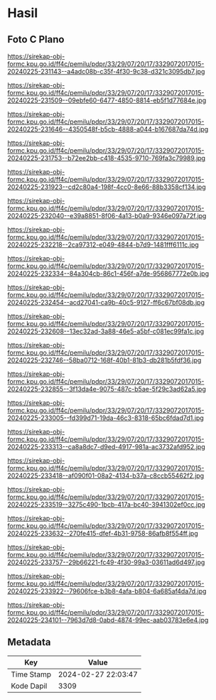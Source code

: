 # Hasil

## Foto C Plano

https://sirekap-obj-formc.kpu.go.id/ff4c/pemilu/pdpr/33/29/07/20/17/3329072017015-20240225-231143--a4adc08b-c35f-4f30-9c38-d321c3095db7.jpg

https://sirekap-obj-formc.kpu.go.id/ff4c/pemilu/pdpr/33/29/07/20/17/3329072017015-20240225-231509--09ebfe60-6477-4850-8814-eb5f1d77684e.jpg

https://sirekap-obj-formc.kpu.go.id/ff4c/pemilu/pdpr/33/29/07/20/17/3329072017015-20240225-231646--4350548f-b5cb-4888-a044-b167687da74d.jpg

https://sirekap-obj-formc.kpu.go.id/ff4c/pemilu/pdpr/33/29/07/20/17/3329072017015-20240225-231753--b72ee2bb-c418-4535-9710-769fa3c79989.jpg

https://sirekap-obj-formc.kpu.go.id/ff4c/pemilu/pdpr/33/29/07/20/17/3329072017015-20240225-231923--cd2c80a4-198f-4cc0-8e66-88b3358cf134.jpg

https://sirekap-obj-formc.kpu.go.id/ff4c/pemilu/pdpr/33/29/07/20/17/3329072017015-20240225-232040--e39a8851-8f06-4a13-b0a9-9346e097a72f.jpg

https://sirekap-obj-formc.kpu.go.id/ff4c/pemilu/pdpr/33/29/07/20/17/3329072017015-20240225-232218--2ca97312-e049-4844-b7d9-1481fff6111c.jpg

https://sirekap-obj-formc.kpu.go.id/ff4c/pemilu/pdpr/33/29/07/20/17/3329072017015-20240225-232334--84a304cb-86c1-456f-a7de-956867772e0b.jpg

https://sirekap-obj-formc.kpu.go.id/ff4c/pemilu/pdpr/33/29/07/20/17/3329072017015-20240225-232454--acd27041-ca9b-40c5-9127-ff6c67bf08db.jpg

https://sirekap-obj-formc.kpu.go.id/ff4c/pemilu/pdpr/33/29/07/20/17/3329072017015-20240225-232608--13ec32ad-3a88-46e5-a5bf-c081ec99fa1c.jpg

https://sirekap-obj-formc.kpu.go.id/ff4c/pemilu/pdpr/33/29/07/20/17/3329072017015-20240225-232746--58ba0712-168f-40b1-81b3-db281b5fdf36.jpg

https://sirekap-obj-formc.kpu.go.id/ff4c/pemilu/pdpr/33/29/07/20/17/3329072017015-20240225-232855--3f13da4e-9075-487c-b5ae-5f29c3ad62a5.jpg

https://sirekap-obj-formc.kpu.go.id/ff4c/pemilu/pdpr/33/29/07/20/17/3329072017015-20240225-233005--fd399d71-19da-46c3-8318-65bc6fdad7d1.jpg

https://sirekap-obj-formc.kpu.go.id/ff4c/pemilu/pdpr/33/29/07/20/17/3329072017015-20240225-233313--ca8a8dc7-d9ed-4917-981a-ac3732afd952.jpg

https://sirekap-obj-formc.kpu.go.id/ff4c/pemilu/pdpr/33/29/07/20/17/3329072017015-20240225-233418--af090f01-08a2-4134-b37a-c8ccb55462f2.jpg

https://sirekap-obj-formc.kpu.go.id/ff4c/pemilu/pdpr/33/29/07/20/17/3329072017015-20240225-233519--3275c490-1bcb-417a-bc40-3941302ef0cc.jpg

https://sirekap-obj-formc.kpu.go.id/ff4c/pemilu/pdpr/33/29/07/20/17/3329072017015-20240225-233632--270fe415-dfef-4b31-9758-86afb8f554ff.jpg

https://sirekap-obj-formc.kpu.go.id/ff4c/pemilu/pdpr/33/29/07/20/17/3329072017015-20240225-233757--29b66221-fc49-4f30-99a3-03611ad6d497.jpg

https://sirekap-obj-formc.kpu.go.id/ff4c/pemilu/pdpr/33/29/07/20/17/3329072017015-20240225-233922--79606fce-b3b8-4afa-b804-6a685af4da7d.jpg

https://sirekap-obj-formc.kpu.go.id/ff4c/pemilu/pdpr/33/29/07/20/17/3329072017015-20240225-234101--7963d7d8-0abd-4874-99ec-aab03783e6e4.jpg


## Metadata

| Key        | Value               |
| ---------- | ------------------- |
| Time Stamp | 2024-02-27 22:03:47 |
| Kode Dapil | 3309                |



